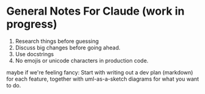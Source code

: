 # General Notes For Claude (work in progress)
1. Research things before guessing
2. Discuss big changes before going ahead.
3. Use docstrings
4. No emojis or unicode characters in production code.

maybe if we're feeling fancy: 
Start with writing out a dev plan (markdown) for each feature, together with uml-as-a-sketch diagrams for what you want to do.